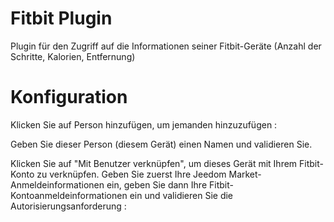 # Fitbit Plugin

Plugin für den Zugriff auf die Informationen seiner Fitbit-Geräte (Anzahl der Schritte, Kalorien, Entfernung)

# Konfiguration 

Klicken Sie auf Person hinzufügen, um jemanden hinzuzufügen :

Geben Sie dieser Person (diesem Gerät) einen Namen und validieren Sie.

Klicken Sie auf "Mit Benutzer verknüpfen", um dieses Gerät mit Ihrem Fitbit-Konto zu verknüpfen. Geben Sie zuerst Ihre Jeedom Market-Anmeldeinformationen ein, geben Sie dann Ihre Fitbit-Kontoanmeldeinformationen ein und validieren Sie die Autorisierungsanforderung :